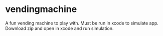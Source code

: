 # vendingmachine
A fun vending machine to play with.
Must be run in xcode to simulate app. Download zip and open in xcode and run simulation. 
